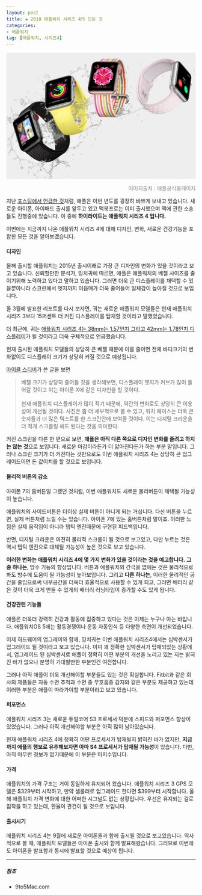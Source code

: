 ```yaml
---  
layout: post  
title: ✚ 2018 애플워치 시리즈 4의 모든 것
categories:
- 애플워치
tag: [애플워치, 시리즈4]
---  
```

<div class="markdown-image">
<img src="/assets/article_images/2018-07-28-watch-everything/1.jpg" alt="" align="middle"/><p style="text-align:right;  color:#878787"> 이미지출처 :  애플공식홈페이지 </a></p> </div>
<p class="drop-korean">
지난 <a href="http://gisadan.github.io/아이패드/2018/07/25/2018ipad.html">포스팅에서 언급한 것</a>처럼, 애플은 이번 년도를 굉장히 바쁘게 보내고 있습니다. 새로운 아이폰, 아이패드 출시를 앞두고 있고 맥북프로는 이미 출시했으며 맥에 관한 소송들도 진행중에 있습니다. 이 중에 <b>하이라이트는 애플워치 시리즈 4 입니다.</b>
</p>
이번에는 지금까지 나온 애플워치 시리즈 4에 대해 디자인, 변화, 새로운 건강기능을 포함한 모든 것을 알아보겠습니다.

#### 디자인
올해 출시할 애플워치는 2015년 출시이래로 가장 큰 디자인의 변화가 있을 것이라고 보고 있습니다. 신뢰할만한 분석가, 밍치궈에 따르면, 애플은 애플워치의 베젤 사이즈를 줄이기위해 노력하고 있다고 말하고 있습니다. 그러면 더욱 큰 디스플레이를 채택할 수 있을뿐아니라 스크린에서 엣지까지 이음매가 더욱 줄어들어 일체감이 높아질 것으로 보입니다.

올 3월에 발표한 리포트를 다시 보자면, 궈는 새로운 애플워치 모델들은 현재 애플워치 시리즈 3보다 15퍼센트 더 커진 디스플레이를 탑재할 것이라고 말했었습니다.

더 최근에, 궈는 [애플워치 시리즈 4는 38mm는 1.57인치 그리고 42mm는 1.78인치 디스플레이](http://gisadan.github.io/기기/2018/07/16/rumor.html)가 될 것이라고 더욱 구체적으로 언급했습니다.

현재 출시된 애플워치 모델들의 상당히 큰 베젤 때문에 이를 줄이면 전체 바디크기의 변화없이도 디스플레이 크기가 상당히 커질 것으로 예상됩니다.

[마이클 스티버](https://9to5mac.com/2018/07/11/11-inch-ipad-pro-apple-watch-series-4-concept/)가 쓴 글을 보면
> 베젤 크기가 상당히 줄어들 것을 생각해보면, 디스플레이 엣지가 커브가 많이 들어갈 것이고 이는 아이폰 X에 같은 디자인을 할 것이다.<br>
><br>
> 현재 애플워치 디스플레이가 많이 작기 때문에, 약간의 변화로도 상당히 큰 이용성이 개선될 것이다. 사진은 좀 더 세부적으로 볼 수 있고, 워치 페이스는 더욱 큰 숫자들과 더 많은 텍스트를 한 스크린안에 보여줄 것이다. 이는 디지털 크라운을 더 적게 스크롤링 해도 된다는 것을 의미한다.

커진 스크린을 다른 한 편으로 보면, **애플은 아직 다른 쪽으로 디자인 변화를 줄려고 하지는 않는 것**으로 보입니다. 새로운 마감이라든가 더 얇아진다든가 하는 부분 말입니다. 그러나 스크린 크기가 더 커진다는 것만으로도 이번 애플워치 시리즈 4는 상당히 큰 업그레이드이면 돈 값이치를 할 것으로 보입니다.

#### 물리적 버튼의 감소
아이폰 7의 홈버튼일 그랬던 것처럼, 이번 애플워치도 새로운 물리버튼이 채택될 가능성이 높습니다.

애플워치의 사이드버튼은 더이상 실제 버튼이 아니게 되는 거십니다. 다신 버튼을 누르면, 실제 버튼처럼 느낄 수는 있습니다. 아이폰 7에 있는 홈버튼처럼 말이죠. 이러한 느낌은 실제 움직임이 아니라 탭틱 엔진때문에 구현된 피드백입니다.

반면, 디지털 크라운은 여전히 물리적 스크롤이 될 것으로 보고있고, 다만 누르는 것은 역시 탭틱 엔진으로 대체될 가능성이 높은 것으로 보고 있습니다.

**이러한 변화는 애플워치 시리즈 4에 몇 가지 변화가 있을 것이라는 것을 예고합니다.** **그 중 하나는**, 방수 기능의 향상입니다. 버튼과 애플워치의 간극을 없에는 것은 물리적으로봐도 방수에 도움이 될 가능성이 높아보입니다. 그리고 **다른 하나는**, 이러한 물리적인 공간을 줄임으로써 내부공간을 더욱더 효율적으로 사용할 수 있게 되고, 그러면 배터리 같은 것이 더욱 크게 만들 수 있게되 배터리 러닝타입이 증가할 수도 있게 됩니다.

#### 건강관련 기능들
애플은 더욱더 강력히 건강과 활동에 집중하고 있다는 것은 이제는 누구나 아는 바입니다. 애플워치OS 5에는 활동경쟁이나 운동 자동인식 등 다양한 측면이 개선되었습니다.

이제 하드웨어의 업그레이와 함께, 밍치궈는 이번 애플워치 시리즈4에서는 심박센서가 업그레이드 될 것이라고 보고 있습니다. 이미 꽤 정확한 심박센서가 탑재되있는 상황에서, 업그레이드 된 심박센서로 애플이 정확히 어떤 부분의 개선을 노리고 있는 지는 밝혀진 바가 없으나 분명히 기대할만한 부분인건 여전합니다.

그러나 아직 애플이 더욱 개선해야할 부분들도 있는 것은 확실합니다. Fitbit과 같은 회사의 제품들은 자동 수면 추척과 수면 중 무호흡증 감지와 같은 부분도 제공하고 있는데 이러한 부분은 애플이 따라가야할 부분이라고 보고 있습니다.

#### 퍼포먼스
애플워치 시리즈 3는 새로운 듀얼코어 S3 프로세서 덕분에 스피드와 퍼포먼스 향상이 있었습니다. 그러나 아직 개선해야할 부분은 아직 많이 남아있습니다.

현재 애플워치 시리즈 4에 정확히 어떤 프로세서가 탑재될지 밝혀진 바가 없지만, **지금까지 애플의 행보로 유추해보자면 아마 S4 프로세서가 탑재될 가능성**이 있습니다. 다만, 아직 아무런 정보가 없기때문에 이 부분은 미지수입니다.

#### 가격
애플워치의 가격 구조는 거이 동일하게 유지되어 왔습니다. 애플워치 시리즈 3 GPS 모델은 $329부터 시작하고, 만약 셀룰러로 업그레이드 한다면 $399부터 시작합니다. 올해 애플워치 가격 변화에 대한 어떠한 시그널도 없는 상황입니다. 우선은 유지되는 걸로 짐작을 하고 있는데, 환율이 관건이 될 것으로 보입니다.

#### 출시시기
애플워치 시리즈 4는 9월에 새로운 아이폰들과 함께 출시될 것으로 보고있습니다. 역사적으로 볼 때, 애플워치 모델들은 아이폰 출시와 함께 발표해왔습니다. 그러므로 이번에도 아이폰을 발표함과 동시에 발표할 것으로 예상이 됩니다.

---

##### 참조
* 9to5Mac.com
